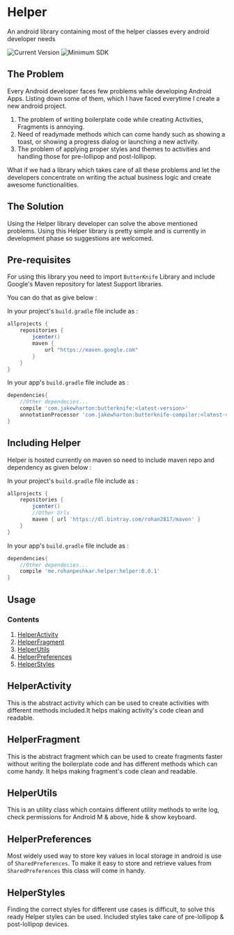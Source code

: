 # Helper
An android library containing most of the helper classes every android developer needs

![Current Version](https://img.shields.io/badge/currentVersion-0.0.1-green.svg)   ![Minimum SDK](https://img.shields.io/badge/minSdkVersion-14-orange.svg)

## The Problem
Every Android developer faces few problems while developing Android Apps. Listing down some of them, which I have faced everytime I create a new android project. 

1. The problem of writing boilerplate code while creating Activities, Fragments is annoying. 
2. Need of readymade methods which can come handy such as showing a toast, or showing a progress dialog or launching a new activity.
3. The problem of applying proper styles and themes to activities and handling those for pre-lollipop and post-lollipop.

What if we had a library which takes care of all these problems and let the developers concentrate on writing the actual business logic and create awesome functionalities.

## The Solution

Using the Helper library developer can solve the above mentioned problems. Using this Helper library is pretty simple and is currently in development phase so suggestions are welcomed.

## Pre-requisites

For using this library you need to import `ButterKnife` Library and include Google's Maven repository for latest Support libraries.

You can do that as give below :

In your project's `build.gradle` file include as :
```gradle
allprojects {
    repositories {
        jcenter()
        maven {
            url "https://maven.google.com"
        }
    }
}
```
In your app's `build.gradle` file include as :
```gradle
dependencies{
    //Other dependecies...
    compile 'com.jakewharton:butterknife:<latest-version>'
    annotationProcessor 'com.jakewharton:butterknife-compiler:<latest-version>'
}
```

## Including Helper

Helper is hosted currently on maven so need to include maven repo and dependency as given below :

In your project's `build.gradle` file include as :
```gradle
allprojects {
    repositories {
        jcenter()
        //Other Urls
        maven { url 'https://dl.bintray.com/rohan2817/maven' }
    }
}
```
In your app's `build.gradle` file include as :
```gradle
dependencies{
    //Other dependecies...
    compile 'me.rohanpeshkar.helper:helper:0.0.1'
}
```

## Usage

### Contents

1. [HelperActivity](https://github.com/rohan2817/Helper#helperactivity)
2. [HelperFragment](https://github.com/rohan2817/Helper#helperfragment)
3. [HelperUtils](https://github.com/rohan2817/Helper#helperutils)
4. [HelperPreferences](https://github.com/rohan2817/Helper#helperpreferences)
5. [HelperStyles](https://github.com/rohan2817/Helper#helperstyles)

## HelperActivity

This is the abstract activity which can be used to create activities with different methods included.It helps making activity's code clean and readable.

## HelperFragment

This is the abstract fragment which can be used to create fragments faster without writing the boilerplate code and has different methods which can come handy. It helps making fragment's code clean and readable.

## HelperUtils

This is an utility class which contains different utility methods to write log, check permissions for Android M & above, hide & show keyboard.

## HelperPreferences

Most widely used way to store key values in local storage in android is use of `SharedPreferences`. To make it easy to store and retrieve values from `SharedPreferences` this class will come in handy.

## HelperStyles

Finding the correct styles for different use cases is difficult, to solve this ready Helper styles can be used. Included styles take care of pre-lollipop & post-lollipop devices.






